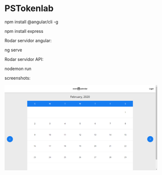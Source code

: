# PSTokenlab
npm install @angular/cli -g

npm install express


Rodar servidor angular:

ng serve

Rodar servidor API:

nodemon run

screenshots:

![tela-inicial-sem-login](https://raw.githubusercontent.com/DanielHeringer/PSTokenlab/master/ScreenShots/tela-inicial-sem-login.png)
 

